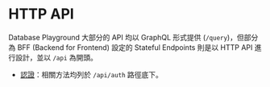 # HTTP API

Database Playground 大部分的 API 均以 GraphQL 形式提供 (`/query`)，但部分為 BFF (Backend for Frontend) 設定的 Stateful Endpoints 則是以 HTTP API 進行設計，並以 `/api` 為開頭。

- [認證](./auth)：相關方法均列於 `/api/auth` 路徑底下。
